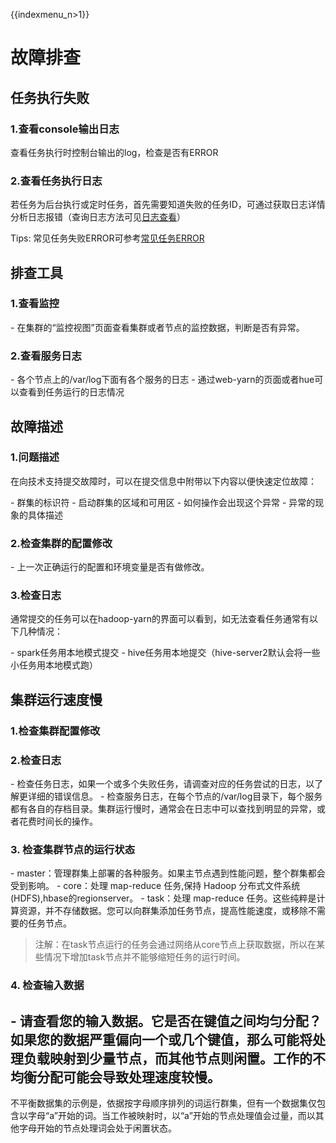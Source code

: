 {{indexmenu_n>1}}

# 故障排查

## 任务执行失败

### 1.查看console输出日志

查看任务执行时控制台输出的log，检查是否有ERROR

### 2.查看任务执行日志

若任务为后台执行或定时任务，首先需要知道失败的任务ID，可通过获取日志详情分析日志报错（查询日志方法可见[日志查看](https://docs.ucloud.cn/analysis/uhadoop/operate/general)）

Tips:
常见任务失败ERROR可参考[常见任务ERROR](https://docs.ucloud.cn/analysis/uhadoop/user/error)

## 排查工具

### 1.查看监控

\- 在集群的“监控视图”页面查看集群或者节点的监控数据，判断是否有异常。

### 2.查看服务日志

\- 各个节点上的/var/log下面有各个服务的日志 - 通过web-yarn的页面或者hue可以查看到任务运行的日志情况

## 故障描述

### 1.问题描述

在向技术支持提交故障时，可以在提交信息中附带以下内容以便快速定位故障：

\- 群集的标识符 - 启动群集的区域和可用区 - 如何操作会出现这个异常 - 异常的现象的具体描述

### 2.检查集群的配置修改

\- 上一次正确运行的配置和环境变量是否有做修改。

### 3.检查日志

通常提交的任务可以在hadoop-yarn的界面可以看到，如无法查看任务通常有以下几种情况：

\- spark任务用本地模式提交 - hive任务用本地提交（hive-server2默认会将一些小任务用本地模式跑）

## 集群运行速度慢

### 1.检查集群配置修改

### 2.检查日志

\- 检查任务日志，如果一个或多个失败任务，请调查对应的任务尝试的日志，以了解更详细的错误信息。 -
检查服务日志，在每个节点的/var/log目录下，每个服务都有各自的存档目录。集群运行慢时，通常会在日志中可以查找到明显的异常，或者花费时间长的操作。

### 3\. 检查集群节点的运行状态

\- master：管理群集上部署的各种服务。如果主节点遇到性能问题，整个群集都会受到影响。 - core：处理 map-reduce
任务,保持 Hadoop 分布式文件系统 (HDFS),hbase的regionserver。 - task：处理
map-reduce 任务。这些纯粹是计算资源，并不存储数据。您可以向群集添加任务节点，提高性能速度，或移除不需要的任务节点。

> 注解：在task节点运行的任务会通过网络从core节点上获取数据，所以在某些情况下增加task节点并不能够缩短任务的运行时间。

### 4\. 检查输入数据

\- 请查看您的输入数据。它是否在键值之间均匀分配？
如果您的数据严重偏向一个或几个键值，那么可能将处理负载映射到少量节点，而其他节点则闲置。工作的不均衡分配可能会导致处理速度较慢。
-
不平衡数据集的示例是，依据按字母顺序排列的词运行群集，但有一个数据集仅包含以字母“a”开始的词。当工作被映射时，以“a”开始的节点处理值会过量，而以其他字母开始的节点处理词会处于闲置状态。
